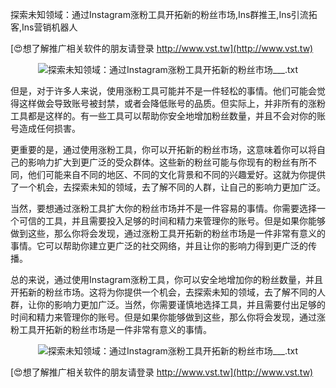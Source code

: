 探索未知领域：通过Instagram涨粉工具开拓新的粉丝市场,Ins群推王,Ins引流拓客,Ins营销机器人

[😍想了解推广相关软件的朋友请登录 http://www.vst.tw](http://www.vst.tw)

 <center><img src="https://vst.tw/MP4/tuiguang/png/7.png" alt="探索未知领域：通过Instagram涨粉工具开拓新的粉丝市场___.txt"></center>

但是，对于许多人来说，使用涨粉工具可能并不是一件轻松的事情。他们可能会觉得这样做会导致账号被封禁，或者会降低账号的品质。但实际上，并非所有的涨粉工具都是这样的。有一些工具可以帮助你安全地增加粉丝数量，并且不会对你的账号造成任何损害。

更重要的是，通过使用涨粉工具，你可以开拓新的粉丝市场，这意味着你可以将自己的影响力扩大到更广泛的受众群体。这些新的粉丝可能与你现有的粉丝有所不同，他们可能来自不同的地区、不同的文化背景和不同的兴趣爱好。这就为你提供了一个机会，去探索未知的领域，去了解不同的人群，让自己的影响力更加广泛。

当然，要想通过涨粉工具扩大你的粉丝市场并不是一件容易的事情。你需要选择一个可信的工具，并且需要投入足够的时间和精力来管理你的账号。但是如果你能够做到这些，那么你将会发现，通过涨粉工具开拓新的粉丝市场是一件非常有意义的事情。它可以帮助你建立更广泛的社交网络，并且让你的影响力得到更广泛的传播。

总的来说，通过使用Instagram涨粉工具，你可以安全地增加你的粉丝数量，并且开拓新的粉丝市场。这将为你提供一个机会，去探索未知的领域，去了解不同的人群，让你的影响力更加广泛。当然，你需要谨慎地选择工具，并且需要付出足够的时间和精力来管理你的账号。但是如果你能够做到这些，那么你将会发现，通过涨粉工具开拓新的粉丝市场是一件非常有意义的事情。

 <center><img src="https://vst.tw/MP4/tuiguang/png/6.png" alt="探索未知领域：通过Instagram涨粉工具开拓新的粉丝市场___.txt"></center>

[😍想了解推广相关软件的朋友请登录 http://www.vst.tw](http://www.vst.tw)




